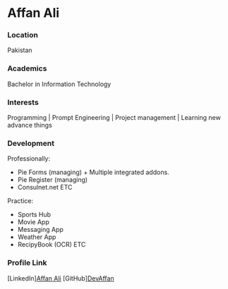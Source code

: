 # Affan Ali

### Location

Pakistan

### Academics

Bachelor in Information Technology

### Interests

Programming | Prompt Engineering | Project management | Learning new advance things

### Development

Professionally:
- Pie Forms (managing) + Multiple integrated addons.
- Pie Register (managing)
- Consulnet.net
ETC

Practice:
- Sports Hub
- Movie App
- Messaging App
- Weather App
- RecipyBook (OCR)
ETC

### Profile Link

[LinkedIn][Affan Ali](https://www.linkedin.com/in/affan-ali/)
[GitHub][DevAffan](https://github.com/DevAffan)
